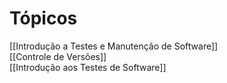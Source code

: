 # **Tópicos**

[[Introdução a Testes e Manutenção de Software]]  
[[Controle de Versões]]  
[[Introdução aos Testes de Software]]  



